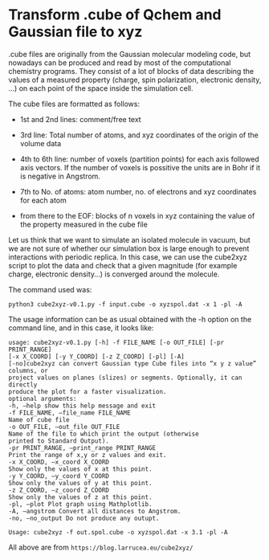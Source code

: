 Transform .cube of Qchem and Gaussian file to xyz
==========================

.cube files are originally from the Gaussian molecular modeling code, but nowadays can be produced and read by most of the computational chemistry programs. They consist of a lot of blocks of data describing the values of a measured property (charge, spin polarization, electronic density, …) on each point of the space inside the simulation cell.

The cube files are formatted as follows:

- 1st and 2nd lines: comment/free text

- 3rd line: Total number of atoms, and xyz coordinates of the origin of the volume data

- 4th to 6th line: number of voxels (partition points) for each axis followed axis vectors. If the number of voxels is possitive the units are in Bohr if it is negative in Angstrom.

- 7th to No. of atoms: atom number, no. of electrons and xyz coordinates for each atom

- from there to the EOF: blocks of n voxels in xyz containing the value of the property measured in the cube file


Let us think that we want to simulate an isolated molecule in vacuum, but we are not sure of whether our simulation box is large enough to prevent interactions with periodic replica. In this case, we can use the cube2xyz script to plot the data and check that a given magnitude (for example charge, electronic density…) is converged around the molecule.

The command used was:

```python3 cube2xyz-v0.1.py -f input.cube -o xyzspol.dat -x 1 -pl -A```

The usage information can be as usual obtained with the -h option on the command line, and in this case, it looks like:


```
usage: cube2xyz-v0.1.py [-h] -f FILE_NAME [-o OUT_FILE] [-pr PRINT_RANGE]
[-x X_COORD] [-y Y_COORD] [-z Z_COORD] [-pl] [-A]
[-no]cube2xyz can convert Gaussian type Cube files into “x y z value” columns, or
project values on planes (slizes) or segments. Optionally, it can directly
produce the plot for a faster visualization.
optional arguments:
-h, –help show this help message and exit
-f FILE_NAME, –file_name FILE_NAME
Name of cube file
-o OUT_FILE, –out_file OUT_FILE
Name of the file to which print the output (otherwise
printed to Standard Output).
-pr PRINT_RANGE, –print_range PRINT_RANGE
Print the range of x,y or z values and exit.
-x X_COORD, –x_coord X_COORD
Show only the values of x at this point.
-y Y_COORD, –y_coord Y_COORD
Show only the values of y at this point.
-z Z_COORD, –z_coord Z_COORD
Show only the values of z at this point.
-pl, –plot Plot graph using Mathplotlib.
-A, –angstrom Convert all distances to Angstrom.
-no, –no_output Do not produce any outupt.

Usage: cube2xyz -f out.spol.cube -o xyzspol.dat -x 3.1 -pl -A
```


All above are from
```https://blog.larrucea.eu/cube2xyz/```